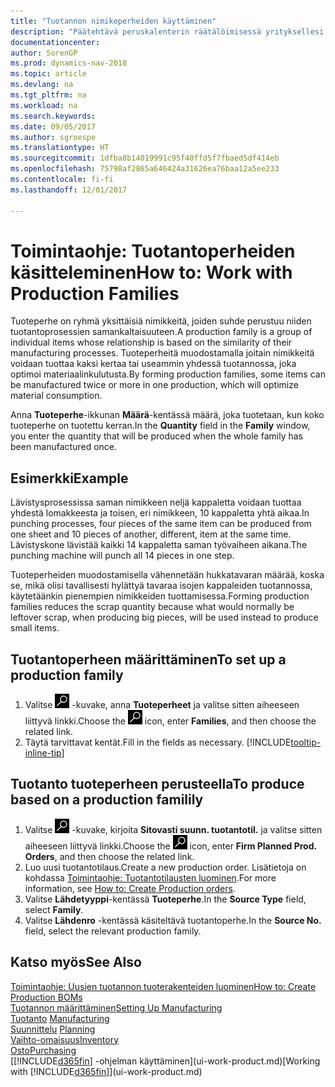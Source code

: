 ```yaml
---
title: "Tuotannon nimikeperheiden käyttäminen"
description: "Päätehtävä peruskalenterin räätälöimisessä yrityksellesi tai yhdelle sen liiketoimintakumppaneista on syöttää kaikki työskentely- ja ei-työskentelypäivätilan muutokset."
documentationcenter: 
author: SorenGP
ms.prod: dynamics-nav-2018
ms.topic: article
ms.devlang: na
ms.tgt_pltfrm: na
ms.workload: na
ms.search.keywords: 
ms.date: 09/05/2017
ms.author: sgroespe
ms.translationtype: HT
ms.sourcegitcommit: 1dfba8b14019991c95f40ffd5f7fbaed5df414eb
ms.openlocfilehash: 75798af2865a646424a31626ea76baa12a5ee233
ms.contentlocale: fi-fi
ms.lasthandoff: 12/01/2017

---
```

# <a name="how-to-work-with-production-families"></a><span data-ttu-id="f4831-103">Toimintaohje: Tuotantoperheiden käsitteleminen</span><span class="sxs-lookup"><span data-stu-id="f4831-103">How to: Work with Production Families</span></span>
<span data-ttu-id="f4831-104">Tuoteperhe on ryhmä yksittäisiä nimikkeitä, joiden suhde perustuu niiden tuotantoprosessien samankaltaisuuteen.</span><span class="sxs-lookup"><span data-stu-id="f4831-104">A production family is a group of individual items whose relationship is based on the similarity of their manufacturing processes.</span></span> <span data-ttu-id="f4831-105">Tuoteperheitä muodostamalla joitain nimikkeitä voidaan tuottaa kaksi kertaa tai useammin yhdessä tuotannossa, joka optimoi materiaalinkulutusta.</span><span class="sxs-lookup"><span data-stu-id="f4831-105">By forming production families, some items can be manufactured twice or more in one production, which will optimize material consumption.</span></span>

<span data-ttu-id="f4831-106">Anna **Tuoteperhe**-ikkunan **Määrä**-kentässä määrä, joka tuotetaan, kun koko tuoteperhe on tuotettu kerran.</span><span class="sxs-lookup"><span data-stu-id="f4831-106">In the **Quantity** field in the **Family** window, you enter the quantity that will be produced when the whole family has been manufactured once.</span></span>

## <a name="example"></a><span data-ttu-id="f4831-107">Esimerkki</span><span class="sxs-lookup"><span data-stu-id="f4831-107">Example</span></span>
<span data-ttu-id="f4831-108">Lävistysprosessissa saman nimikkeen neljä kappaletta voidaan tuottaa yhdestä lomakkeesta ja toisen, eri nimikkeen, 10 kappaletta yhtä aikaa.</span><span class="sxs-lookup"><span data-stu-id="f4831-108">In punching processes, four pieces of the same item can be produced from one sheet and 10 pieces of another, different, item at the same time.</span></span> <span data-ttu-id="f4831-109">Lävistyskone lävistää kaikki 14 kappaletta saman työvaiheen aikana.</span><span class="sxs-lookup"><span data-stu-id="f4831-109">The punching machine will punch all 14 pieces in one step.</span></span>

<span data-ttu-id="f4831-110">Tuoteperheiden muodostamisella vähennetään hukkatavaran määrää, koska se, mikä olisi tavallisesti hylättyä tavaraa isojen kappaleiden tuotannossa, käytetäänkin pienempien nimikkeiden tuottamisessa.</span><span class="sxs-lookup"><span data-stu-id="f4831-110">Forming production families reduces the scrap quantity because what would normally be leftover scrap, when producing big pieces, will be used instead to produce small items.</span></span>

## <a name="to-set-up-a-production-family"></a><span data-ttu-id="f4831-111">Tuotantoperheen määrittäminen</span><span class="sxs-lookup"><span data-stu-id="f4831-111">To set up a production family</span></span>
1. <span data-ttu-id="f4831-112">Valitse ![Etsi sivu tai raportti](media/ui-search/search_small.png "Etsi sivu tai raportti -kuvake") -kuvake, anna **Tuoteperheet** ja valitse sitten aiheeseen liittyvä linkki.</span><span class="sxs-lookup"><span data-stu-id="f4831-112">Choose the ![Search for Page or Report](media/ui-search/search_small.png "Search for Page or Report icon") icon, enter **Families**, and then choose the related link.</span></span>
2. <span data-ttu-id="f4831-113">Täytä tarvittavat kentät.</span><span class="sxs-lookup"><span data-stu-id="f4831-113">Fill in the fields as necessary.</span></span> [!INCLUDE[tooltip-inline-tip](includes/tooltip-inline-tip_md.md)]

## <a name="to-produce-based-on-a-production-familily"></a><span data-ttu-id="f4831-114">Tuotanto tuoteperheen perusteella</span><span class="sxs-lookup"><span data-stu-id="f4831-114">To produce based on a production familily</span></span>
1. <span data-ttu-id="f4831-115">Valitse ![Etsi sivu tai raportti](media/ui-search/search_small.png "Etsi sivu tai raportti -kuvake") -kuvake, kirjoita **Sitovasti suunn. tuotantotil.** ja valitse sitten aiheeseen liittyvä linkki.</span><span class="sxs-lookup"><span data-stu-id="f4831-115">Choose the ![Search for Page or Report](media/ui-search/search_small.png "Search for Page or Report icon") icon, enter **Firm Planned Prod. Orders**, and then choose the related link.</span></span>
2. <span data-ttu-id="f4831-116">Luo uusi tuotantotilaus.</span><span class="sxs-lookup"><span data-stu-id="f4831-116">Create a new production order.</span></span> <span data-ttu-id="f4831-117">Lisätietoja on kohdassa [Toimintaohje: Tuotantotilausten luominen](production-how-to-create-production-orders.md).</span><span class="sxs-lookup"><span data-stu-id="f4831-117">For more information, see [How to: Create Production orders](production-how-to-create-production-orders.md).</span></span>
3. <span data-ttu-id="f4831-118">Valitse **Lähdetyyppi**-kentässä **Tuoteperhe**.</span><span class="sxs-lookup"><span data-stu-id="f4831-118">In the **Source Type** field, select **Family**.</span></span>  
4. <span data-ttu-id="f4831-119">Valitse **Lähdenro** -kentässä käsiteltävä tuotantoperhe.</span><span class="sxs-lookup"><span data-stu-id="f4831-119">In the **Source No.** field, select the relevant production family.</span></span>

## <a name="see-also"></a><span data-ttu-id="f4831-120">Katso myös</span><span class="sxs-lookup"><span data-stu-id="f4831-120">See Also</span></span>
[<span data-ttu-id="f4831-121">Toimintaohje: Uusien tuotannon tuoterakenteiden luominen</span><span class="sxs-lookup"><span data-stu-id="f4831-121">How to: Create Production BOMs</span></span>](production-how-to-create-production-boms.md)  
[<span data-ttu-id="f4831-122">Tuotannon määrittäminen</span><span class="sxs-lookup"><span data-stu-id="f4831-122">Setting Up Manufacturing</span></span>](production-configure-production-processes.md)  
<span data-ttu-id="f4831-123">[Tuotanto](production-manage-manufacturing.md)  </span><span class="sxs-lookup"><span data-stu-id="f4831-123">[Manufacturing](production-manage-manufacturing.md)  </span></span>  
<span data-ttu-id="f4831-124">[Suunnittelu](production-planning.md) </span><span class="sxs-lookup"><span data-stu-id="f4831-124">[Planning](production-planning.md) </span></span>  
[<span data-ttu-id="f4831-125">Vaihto-omaisuus</span><span class="sxs-lookup"><span data-stu-id="f4831-125">Inventory</span></span>](inventory-manage-inventory.md)  
[<span data-ttu-id="f4831-126">Osto</span><span class="sxs-lookup"><span data-stu-id="f4831-126">Purchasing</span></span>](purchasing-manage-purchasing.md)  
<span data-ttu-id="f4831-127">[[!INCLUDE[d365fin](includes/d365fin_md.md)] -ohjelman käyttäminen](ui-work-product.md)</span><span class="sxs-lookup"><span data-stu-id="f4831-127">[Working with [!INCLUDE[d365fin](includes/d365fin_md.md)]](ui-work-product.md)</span></span>

